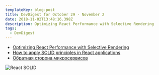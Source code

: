 ```yaml
---
templateKey: blog-post
title: DevDigest for October 29 - November 2
date: 2018-11-02T13:48:16.398Z
description: Optimizing React Performance with Selective Rendering
tags:
  - DevDigest
---
```

* [Optimizing React Performance with Selective Rendering](https://engineering.vena.io/2018/10/18/optimizing-react-rendering/)
* [How to apply SOLID principles in React applications](https://blog.usejournal.com/how-to-apply-solid-principles-in-react-applications-6c964091a982)
* [Обратная сторона микросервисов](https://mxsmirnov.com/2018/10/30/no-msa/)

![React SOLID](/img/1_6b-fhnljobcsdmrpnauvkw.png)
